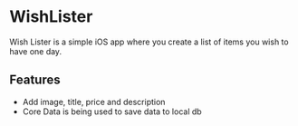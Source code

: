 # WishLister
Wish Lister is a simple iOS app where you create a list of items you wish to have one day.  

##  Features
* Add image, title, price and description
* Core Data is being used to save data to local db

